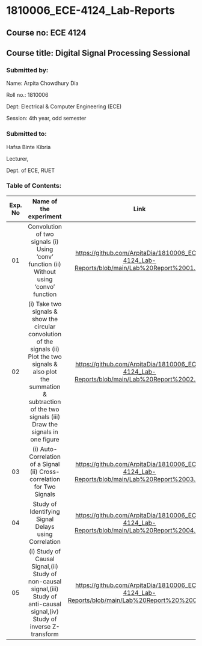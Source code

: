 # 1810006_ECE-4124_Lab-Reports

## **Course no:** ECE 4124

## **Course title:** Digital Signal Processing Sessional



### **Submitted by:**

Name: Arpita Chowdhury Dia

Roll no.: 1810006

Dept: Electrical & Computer Engineering (ECE)

Session: 4th year, odd semester 

### **Submitted to:**

Hafsa Binte Kibria

Lecturer,

Dept. of ECE, RUET




### **Table of Contents:**

|Exp. No   | Name of the experiment|Link  |
|:-----------------:|:--------------------------------------------------------------------------------------------------------------------------:|:-----------------------------------------:|
|01|Convolution of two signals (i) Using ‘conv’ function (ii) Without using ‘convo’ function|https://github.com/ArpitaDia/1810006_ECE-4124_Lab-Reports/blob/main/Lab%20Report%2001.md|
|02|(i) Take two signals & show the circular convolution of the signals (ii) Plot the two signals & also plot the summation & subtraction of the two signals (iii) Draw the signals in one figure|https://github.com/ArpitaDia/1810006_ECE-4124_Lab-Reports/blob/main/Lab%20Report%2002.md|
|03|(i) Auto-Correlation of a Signal (ii) Cross-correlation for Two Signals|https://github.com/ArpitaDia/1810006_ECE-4124_Lab-Reports/blob/main/Lab%20Report%2003.md|
|04|Study of Identifying Signal Delays using Correlation|https://github.com/ArpitaDia/1810006_ECE-4124_Lab-Reports/blob/main/Lab%20Report%2004.md|
|05|(i) Study of Causal Signal,(ii) Study of non-causal signal,(iii) Study of anti-causal signal,(iv) Study of inverse Z-transform|https://github.com/ArpitaDia/1810006_ECE-4124_Lab-Reports/blob/main/Lab%20Report%20%2005.md|

